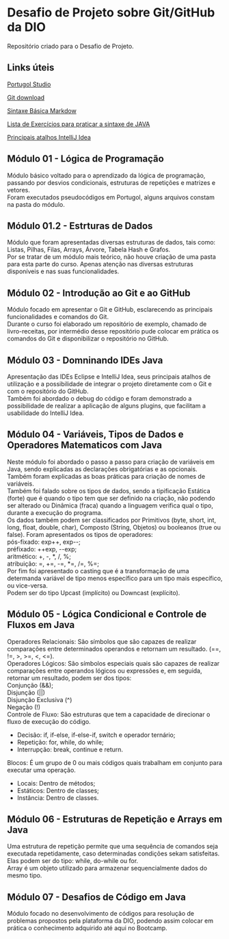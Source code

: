 # Desafio de Projeto sobre Git/GitHub da DIO
Repositório criado para o Desafio de Projeto.

## Links úteis
[Portugol Studio](http://lite.acad.univali.br/portugol/)

[Git download](https://git-scm.com/downloads)

[Sintaxe Básica Markdow](https://www.markdownguide.org/basic-syntax/)

[Lista de Exercícios para praticar a sintaxe de JAVA](https://wiki.python.org.br/ListaDeExercicios)

[Principais atalhos IntelliJ Idea](http://www.basef.com.br/index.php/Atalhos_do_IntelliJ_Idea)

## Módulo 01 - Lógica de Programação
Módulo básico voltado para o aprendizado da lógica de programação, passando por desvios condicionais, estruturas de repetições e matrizes e vetores.  
Foram executados pseudocódigos em Portugol, alguns arquivos constam na pasta do módulo.  

## Módulo 01.2 - Estrturas de Dados
Módulo que foram apresentadas diversas estruturas de dados, tais como: Listas, Pilhas, Filas, Arrays, Árvore, Tabela Hash e Grafos.  
Por se tratar de um módulo mais teórico, não houve criação de uma pasta para esta parte do curso. Apenas atenção nas diversas estruturas disponíveis e nas suas funcionalidades.  

## Módulo 02 - Introdução ao Git e ao GitHub
Módulo focado em apresentar o Git e GitHub, esclarecendo as principais funcionalidades e comandos do Git.  
Durante o curso foi elaborado um repositório de exemplo, chamado de livro-receitas, por intermédio desse repositório pude colocar em prática os comandos do Git e disponibilizar o repositório no GitHub.  

## Módulo 03 - Domninando IDEs Java
Apresentação das IDEs Eclipse e IntelliJ Idea, seus principais atalhos de utilização e a possibilidade de integrar o projeto diretamente com o Git e com o repositório do GitHub.  
Também foi abordado o debug do código e foram demonstrado a possibilidade de realizar a aplicação de alguns plugins, que facilitam a usabilidade do IntelliJ Idea.

## Módulo 04 - Variáveis, Tipos de Dados e Operadores Matematicos com Java
Neste módulo foi abordado o passo a passo para criação de variáveis em Java, sendo explicadas as declarações obrigatórias e as opcionais. Também foram explicadas as boas práticas para criação de nomes de variáveis.  
Também foi falado sobre os tipos de dados, sendo a tipificação Estática (forte) que é quando o tipo tem que ser definido na criação, não podendo ser alterado ou Dinâmica (fraca) quando a linguagem verifica qual o tipo, durante a execução do programa.  
Os dados também podem ser classificados por Primitivos (byte, short, int, long, float, double, char), Composto (String, Objetos) ou booleanos (true ou false).
Foram apresentados os tipos de operadores:  
pós-fixado: exp++, exp--;  
préfixado: ++exp, --exp;  
aritmético: +, -, *, /, %;  
atribuição: =, +=, -=, *=, /=, %=;  
Por fim foi apresentado o casting que é a transformação de uma determanda variável de tipo menos específico para um tipo mais específico, ou vice-versa.  
Podem ser do tipo Upcast (implícito) ou Downcast (explícito).  

## Módulo 05 - Lógica Condicional e Controle de Fluxos em Java
Operadores Relacionais: São símbolos que são capazes de realizar comparações entre determinados operandos e retornam um resultado. (==, !=, >, >=, <, <=).  
Operadores Lógicos: São símbolos especiais quais são capazes de realizar comparações entre operandos lógicos ou expressões e, em seguida, retornar um resultado, podem ser dos tipos:  
Conjunção (&&);  
Disjunção (||)  
Disjunção Exclusiva (^)  
Negação (!)  
Controle de Fluxo: São estruturas que tem a capacidade de direcionar o fluxo de execução do código.  
- Decisão: if, if-else, if-else-if, switch e operador ternário;  
- Repetição: for, while, do while;  
- Interrupção: break, continue e return.  

Blocos: É um grupo de 0 ou mais códigos quais trabalham em conjunto para executar uma operação.  
- Locais: Dentro de métodos;  
- Estáticos: Dentro de classes;  
- Instância: Dentro de classes.  

## Módulo 06 - Estruturas de Repetição e Arrays em Java
Uma estrutura de repetição permite que uma sequência de comandos seja executada repetidamente, caso determinadas condições sekam satisfeitas.  
Elas podem ser do tipo: while, do-while ou for.  
Array é um objeto utilizado para armazenar sequencialmente dados do mesmo tipo.  

## Módulo 07 - Desafios de Código em Java
Módulo focado no desenvolvimento de códigos para resolução de problemas propostos pela plataforma da DIO, podendo assim colocar em prática o conhecimento adquirido até aqui no Bootcamp.


